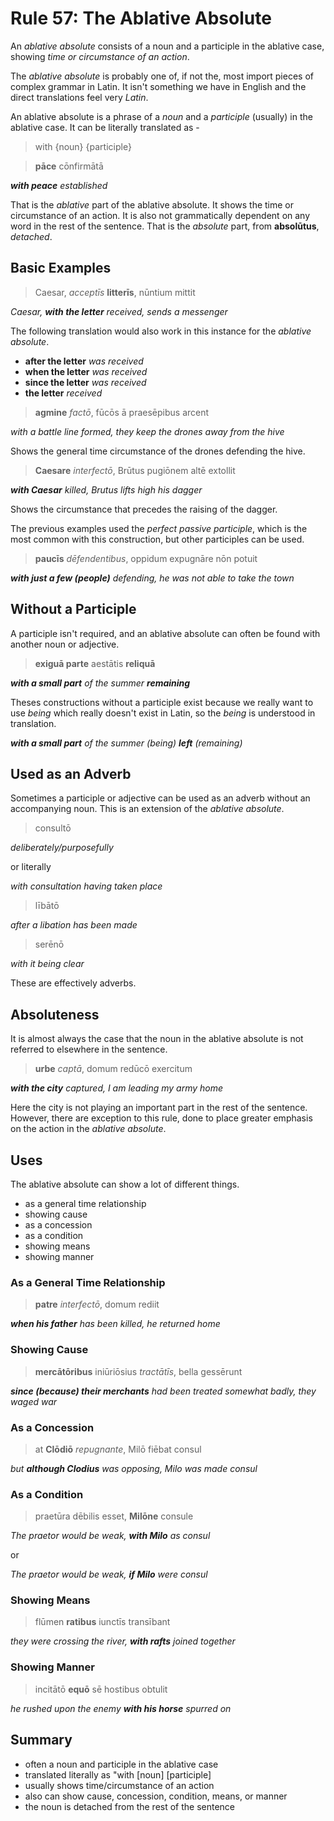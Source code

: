 # Rule 57: The Ablative Absolute

An _ablative absolute_ consists of a noun and a participle in the ablative case, showing _time or circumstance of an action_.

The _ablative absolute_ is probably one of, if not the, most import pieces of complex grammar in Latin.  It isn't something we have in English and the direct translations feel very _Latin_.


An ablative absolute is a phrase of a _noun_ and a _participle_ (usually) in the ablative case.  It can be literally translated as -

> with {noun} {participle}

> **pāce** cōnfirmātā

_**with peace** established_

That is the _ablative_ part of the ablative absolute.  It shows the time or circumstance of an action.  It is also not grammatically dependent on any word in the rest of the sentence.  That is the _absolute_ part, from **absolūtus**, _detached_.

## Basic Examples

> Caesar, *acceptīs* **litterīs**, nūntium mittit

_Caesar, **with the letter** received, sends a messenger_

The following translation would also work in this instance for the _ablative absolute_.

- **after the letter** _was received_
- **when the letter** _was received_
- **since the letter** _was received_
- **the letter** _received_

> **agmine** *factō*, fūcōs ā praesēpibus arcent

_with a battle line formed, they keep the drones away from the hive_

Shows the general time circumstance of the drones defending the hive.

> **Caesare** *interfectō*, Brūtus pugiōnem altē extollit

_**with Caesar** killed, Brutus lifts high his dagger_

Shows the circumstance that precedes the raising of the dagger.  

The previous examples used the _perfect passive participle_, which is the most common with this construction, but other participles can be used.

> **paucīs** *dēfendentibus*, oppidum expugnāre nōn potuit

_**with just a few (people)** defending, he was not able to take the town_

## Without a Participle

A participle isn't required, and an ablative absolute can often be found with another noun or adjective.

> **exiguā parte** aestātis **reliquā**

_**with a small part** of the summer **remaining**_

Theses constructions without a participle exist because we really want to use _being_ which really doesn't exist in Latin, so the _being_ is understood in translation.

_**with a small part** of the summer (being) **left** (remaining)_

## Used as an Adverb

Sometimes a participle or adjective can be used as an adverb without an accompanying noun.  This is an extension of the _ablative absolute_.

> consultō

_deliberately/purposefully_

or literally

_with consultation having taken place_

> lībātō

_after a libation has been made_

> serēnō

_with it being clear_

These are effectively adverbs.

## Absoluteness

It is almost always the case that the noun in the ablative absolute is not referred to elsewhere in the sentence.

> **urbe** *captā*, domum redūcō exercitum

_**with the city** captured, I am leading my army home_

Here the city is not playing an important part in the rest of the sentence.  However, there are exception to this rule, done to place greater emphasis on the action in the _ablative absolute_.

## Uses

The ablative absolute can show a lot of different things.

- as a general time relationship
- showing cause
- as a concession
- as a condition
- showing means
- showing manner

### As a General Time Relationship

> **patre** *interfectō*, domum rediit

_**when his father** has been killed, he returned home_

### Showing Cause

> **mercātōribus** iniūriōsius *tractātīs*, bella gessērunt

_**since (because) their merchants** had been treated somewhat badly, they waged war_

### As a Concession

> at **Clōdiō** *repugnante*, Milō fiēbat consul

_but **although Clodius** was opposing, Milo was made consul_

### As a Condition

> praetūra dēbilis esset, **Milōne** consule

_The praetor would be weak, **with Milo** as consul_

or

_The praetor would be weak, **if Milo** were consul_

### Showing Means

> flūmen **ratibus** iunctīs transībant

_they were crossing the river, **with rafts** joined together_

### Showing Manner

> incitātō **equō** sē hostibus obtulit

_he rushed upon the enemy **with his horse** spurred on_

## Summary

- often a noun and participle in the ablative case
- translated literally as "with [noun] [participle]
- usually shows time/circumstance of an action
- also can show cause, concession, condition, means, or manner
- the noun is detached from the rest of the sentence